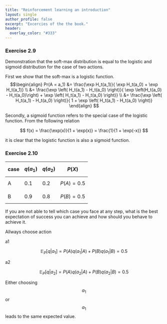 ```yaml
---
title: "Reinforcement learning an introduction"
layout: single
author_profile: false
excerpt: "Excercies of the the book."
header:
  overlay_color: "#333"
---
```



<!-- KaTeX -->
<script src="https://cdn.mathjax.org/mathjax/latest/MathJax.js?config=TeX-AMS-MML_HTMLorMML" type="text/javascript"></script>


### Exercise 2.9

Demonstration that the soft-max distribution is equal to the logistic
and sigmoid distribution for the case of two actions.

First we show that the soft-max is a logistic function.
$$\begin{align}
 Pr(A = a_1) &= \frac{\exp H_t(a_1)}{ \exp H_t(a_0) +  \exp H_t(a_1)} \\
             &= \frac{\exp \left( H_t(a_1) -  H_t(a_0) \right)}{ \exp \left(H_t(a_0) - H_t(a_0)\right)  +  \exp \left( H_t(a_1) -  H_t(a_0) \right)} \\
             &= \frac{\exp \left( H_t(a_1) -  H_t(a_0) \right)}{ 1 +  \exp \left( H_t(a_1) -  H_t(a_0) \right)}
\end{align}
$$

Secondly, a sigmoid function refers to the special case of the logistic
function. From the following relation

$$
 f(x) = \frac{\exp(x)}{1 + \exp(x)} =  \frac{1}{1 + \exp(-x)}
$$

it is clear that the logistic function is also a sigmoid function.

### Exercise 2.10

| case | $$q(a_1)$$ |  $$q(a_2)$$ | $$P(X)$$ |
|----|----|----|----|
|  A | 0.1 | 0.2 | $$P(A) = 0.5$$ |
|  B | 0.9 | 0.8 | $$P(B) = 0.5$$ |


If you are not able to tell which case you face at any step, what is the best expectation of success you can achieve and how should you behave to achieve it.

Allways choose action

a1

$$\mathbb{E}_{P}[q|a_1] = P(A)q(a_1|A) + P(B)q(a_1|B) = 0.5$$

a2

$$\mathbb{E}_{P}[q|a_2] = P(A)q(a_2|A) + P(B)q(a_2|B) = 0.5$$

Either choosing $$a_1$$ or $$a_1$$ leads to the same expected value.
